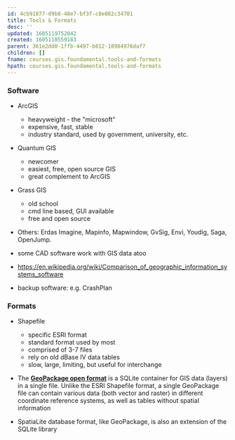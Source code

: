 ```yaml
---
id: 4cb91877-d9b8-48e7-bf3f-c8e082c34701
title: Tools & Formats
desc: ''
updated: 1605119752042
created: 1605118559183
parent: 361e2dd0-1ffb-4497-b812-18984976daf7
children: []
fname: courses.gis.foundamental.tools-and-formats
hpath: courses.gis.foundamental.tools-and-formats
---
```

### Software

- ArcGIS 
  - heavyweight - the "microsoft"
  - expensive, fast, stable
  - industry standard, used by government, university, etc. 

- Quantum GIS 
  - newcomer 
  - easiest, free, open source GIS 
  - great complement to ArcGIS 

- Grass GIS
  - old school
  - cmd line based, GUI available 
  - free and open source 

- Others: Erdas Imagine, Mapinfo, Mapwindow, GvSig, Envi, Youdig, Saga, OpenJump. 

- some CAD software work with GIS data atoo 

- <https://en.wikipedia.org/wiki/Comparison_of_geographic_information_systems_software>

- backup software: e.g. CrashPlan 

### Formats

- Shapefile
  - specific ESRI format
  - standard format used by most 
  - comprised of 3-7 files
  - rely on old dBase IV data tables 
  - slow, large, limiting, but useful for interchange

- The [**GeoPackage open format**](https://www.geopackage.org/) is a SQLite container for GIS data (layers) in a single file. Unlike the ESRI Shapefile format, a single GeoPackage file can contain various data (both vector and raster) in different coordinate reference systems, as well as tables without spatial information

- SpatiaLite database format, like GeoPackage, is also an extension of the SQLite library

